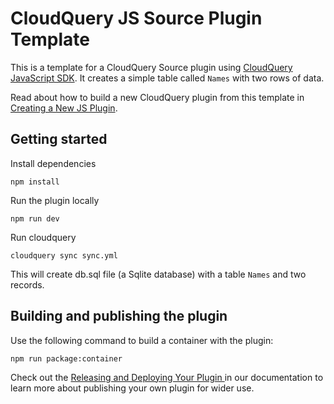 # CloudQuery JS Source Plugin Template

This is a template for a CloudQuery Source plugin using [CloudQuery JavaScript SDK](https://github.com/cloudquery/plugin-sdk-javascript).
It creates a simple table called `Names` with two rows of data.

Read about how to build a new CloudQuery plugin from this template in [Creating a New JS Plugin](https://www.cloudquery.io/blog/creating-a-new-js-plugin).

## Getting started

Install dependencies

```shell
npm install
```

Run the plugin locally

```shell
npm run dev
```

Run cloudquery

```shell
cloudquery sync sync.yml
```

This will create db.sql file (a Sqlite database) with a table `Names` and two records.

## Building and publishing the plugin

Use the following command to build a container with the plugin:

```shell
npm run package:container
```

Check out the [Releasing and Deploying Your Plugin
](https://www.cloudquery.io/docs/developers/creating-new-plugin/javascript-source#releasing-and-deploying-your-plugin) in our documentation to learn more about publishing your own plugin for wider use.
